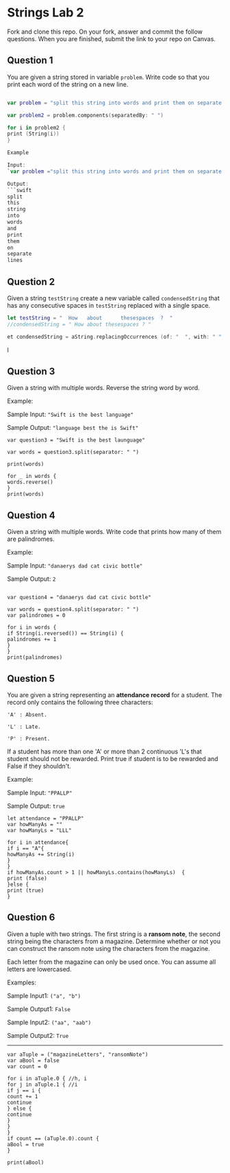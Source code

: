 # Strings Lab 2

Fork and clone this repo. On your fork, answer and commit the follow questions. When you are finished, submit the link to your repo on Canvas.

## Question 1

You are given a string stored in variable `problem`. Write code so that you print each word of the string on a new line.

```swift

var problem = "split this string into words and print them on separate lines"

var problem2 = problem.components(separatedBy: " ")

for i in problem2 {
print (String(i))
}

Example

Input:
`var problem ="split this string into words and print them on separate lines"`

Output:
```swift
split
this
string
into
words
and
print
them
on
separate
lines
```


## Question 2

Given a string `testString` create a new variable called `condensedString` that has any consecutive spaces in `testString` replaced with a single space.

```swift
let testString = "  How   about      thesespaces  ?  "
//condensedString = " How about thesespaces ? "

et condensedString = aString.replacingOccurrences (of: "  ", with: " ", options: .literal, range: nil)
```
l

## Question 3

Given a string with multiple words. Reverse the string word by word.

Example:

Sample Input: `"Swift is the best language"`

Sample Output: `"language best the is Swift"`
```
var question3 = "Swift is the best launguage"

var words = question3.split(separator: " ")

print(words)

for _ in words {
words.reverse()
}
print(words)
```

## Question 4

Given a string with multiple words. Write code that prints how many of them are palindromes.

Example:

Sample Input: `"danaerys dad cat civic bottle"`

Sample Output: `2`

```

var question4 = "danaerys dad cat civic bottle"

var words = question4.split(separator: " ")
var palindromes = 0

for i in words {
if String(i.reversed()) == String(i) {
palindromes += 1
}
}
print(palindromes)
```

## Question 5

You are given a string representing an **attendance record** for a student. The record only contains the following three characters:

`'A' : Absent.`

`'L' : Late.`

`'P' : Present.`

If a student has more than one 'A' or more than 2 continuous 'L's that student should not be rewarded. Print true if student is to be rewarded and False if they shouldn't.

Example:

Sample Input: `"PPALLP"`

Sample Output: `true`
```
let attendance = "PPALLP"
var howManyAs = ""
var howManyLs = "LLL"

for i in attendance{
if i == "A"{
howManyAs += String(i)
}
}
if howManyAs.count > 1 || howManyLs.contains(howManyLs)  {
print (false)
}else {
print (true)
}

```


## Question 6

Given a tuple with two strings. The first string is a **ransom note**, the second string being the characters from a magazine. Determine whether or not you can construct the ransom note using the characters from the magazine.

Each letter from the magazine can only be used once. You can assume all letters are lowercased.

Examples:

Sample Input1: `("a", "b")`

Sample Output1: `False`

Sample Input2: `("aa", "aab")`

Sample Output2: `True`

***
```
var aTuple = ("magazineLetters", "ransomNote")
var aBool = false
var count = 0

for i in aTuple.0 { //h, i
for j in aTuple.1 { //i
if j == i {
count += 1
continue
} else {
continue
}
}
}
if count == (aTuple.0).count {
aBool = true
}

print(aBool)
```

